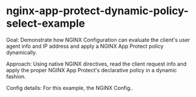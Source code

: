 # nginx-app-protect-dynamic-policy-select-example
Goal: Demonstrate how NGINX Configuration can evaluate the client's user agent info and IP address and apply a NGINX App Protect policy dynamically.

Approach: Using native NGINX directives, read the client request info and apply the proper NGINX App Protect's declarative policy in a dynamic fashion.

Config details: For this example, the NGINX Config..

